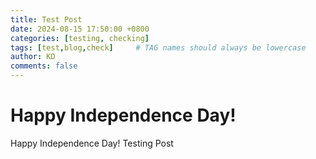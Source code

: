 ```yaml
---
title: Test Post
date: 2024-08-15 17:50:00 +0800
categories: [testing, checking]
tags: [test,blog,check]     # TAG names should always be lowercase
author: KD
comments: false
---
```


# Happy Independence Day!

Happy Independence Day!
Testing Post
